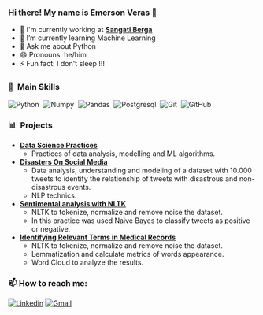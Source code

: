 ### Hi there! My name is Emerson Veras 👋

- 🔭 I'm currently working at **[Sangati Berga](https://www.sangatiberga.com.br/)**  
- 🌱 I’m currently learning Machine Learning
- 💬 Ask me about Python
- 😄 Pronouns: he/him
- ⚡ Fun fact: I don't sleep !!!


### 🔎 &nbsp;Main Skills
![Python](https://img.shields.io/badge/Python-05122A?style=flat&logo=python&logoColor=blue)&nbsp;
![Numpy](https://img.shields.io/badge/Numpy-05122A?style=flat&logo=numpy&logoColor=white)&nbsp;
![Pandas](https://img.shields.io/badge/Pandas-05122A?style=flat&logo=pandas&logoColor=white)&nbsp;
![Postgresql](https://img.shields.io/badge/-PostgreSQL-05122A?style=flat&logo=postgresql&logoColor=white)&nbsp;
![Git](https://img.shields.io/badge/-Git-05122A?style=flat&logo=git)&nbsp;
![GitHub](https://img.shields.io/badge/-GitHub-05122A?style=flat&logo=github)&nbsp;

### 📊 &nbsp;Projects
- **[Data Science Practices](https://github.com/EmersonVeras/dataScience)**
  - Practices of data analysis, modelling and ML algorithms.
- **[Disasters On Social Media](https://github.com/EmersonVeras/CognitiveComputing/tree/main/NLP/trailhead/codes)**
  - Data analysis, understanding and modeling of a dataset with 10.000 tweets to identify the relationship of tweets with disastrous and non-disastrous events.
  - NLP technics.
- **[Sentimental analysis with NLTK](https://github.com/EmersonVeras/CognitiveComputing/tree/main/NLP/trailhead/codes/Sentiment_analysis_NLTK)**
  - NLTK to tokenize, normalize and remove noise the dataset.
  - In this practice was used Naive Bayes to classify tweets as positive or negative.
- **[Identifying Relevant Terms in Medical Records](https://github.com/EmersonVeras/identifyMostRelevantTerms)**
  - NLTK to tokenize, normalize and remove noise the dataset.
  - Lemmatization and calculate metrics of words appearance.
  - Word Cloud to analyze the results.
### :mailbox: How to reach me:
[![Linkedin](https://img.shields.io/badge/linkedin-%230077B5.svg?&style=for-the-badge&logo=linkedin&logoColor=white)](https://www.linkedin.com/in/emerson-dias-/)
[![Gmail](https://img.shields.io/badge/Gmail-D14836?style=for-the-badge&logo=gmail&logoColor=white)](mailto:emersonverasifce@gmail.com)
